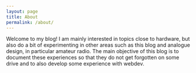 ```yaml
---
layout: page
title: About
permalink: /about/
---
```


Welcome to my blog! I am mainly interested in topics close to hardware, but also do a bit of experimenting in other areas such as this blog and analogue design, in particular amateur radio. The main objective of this blog is to document these experiences so that they do not get forgotten on some drive and to also develop some experience with webdev.
